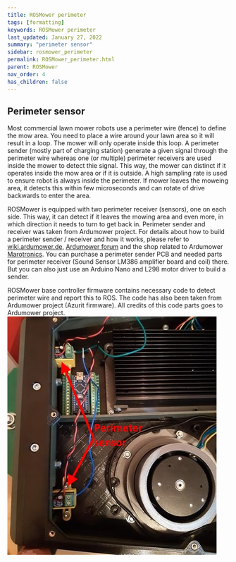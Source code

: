 ```yaml
---
title: ROSMower perimeter
tags: [formatting]
keywords: ROSMower perimeter
last_updated: January 27, 2022
summary: "perimeter sensor"
sidebar: rosmower_perimeter
permalink: ROSMower_perimeter.html
parent: ROSMower
nav_order: 4
has_children: false
---
```

## Perimeter sensor
Most commercial lawn mower robots use a perimeter wire (fence) to define the mow area. You need to place a wire around your lawn area so it will result in a loop. The mower will only operate inside this loop. 
A perimeter sender (mostly part of charging station) generate a given signal through the perimeter wire whereas one (or multiple) perimeter receivers are used inside the mower to detect thie signal. This way, the mower can distinct if it operates inside the mow area or if it is outside. 
A high sampling rate is used to ensure robot is always inside the perimeter. If mower leaves the moweing area, it detects this within few microseconds and can rotate of drive backwards to enter the area.

ROSMower is equipped with two perimeter receiver (sensors), one on each side. This way, it can detect if it leaves the mowing area and even more, in which direction it needs to turn to get back in. Perimeter sender and receiver was taken from Ardumower project. For details about how to build a perimeter sender / receiver and how it works, please refer to [wiki.ardumower.de](www.wiki.ardumower.de), [Ardumower forum](https://www.ardumower.de) and the shop related to Ardumower [Marotronics](https://www.marotronics.de). You can purchase a perimeter sender PCB and needed parts for perimeter receiver (Sound Sensor LM386 amplifier board and coil) there. But you can also just use an Arduino Nano and L298 motor driver to build a sender.

ROSMower base controller firmware contains necessary code to detect perimeter wire and report this to ROS. The code has also been taken from Ardumower project (Azurit firmware). All credits of this code parts goes to Ardumower project.
![](/images/ROSMower/Perimeter.jpg)
